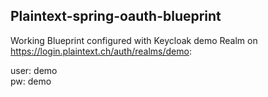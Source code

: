 ## Plaintext-spring-oauth-blueprint

Working Blueprint configured with Keycloak demo Realm on https://login.plaintext.ch/auth/realms/demo:

user: demo<br />
pw: demo

